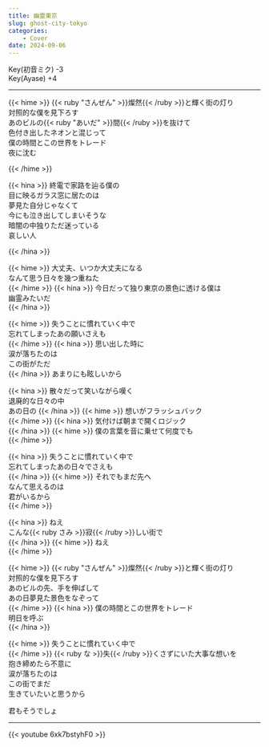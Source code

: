 ```yaml
---
title: 幽霊東京
slug: ghost-city-tokyo
categories:
    - Cover
date: 2024-09-06
---
```


Key(初音ミク) -3  
Key(Ayase) +4

---

{{< hime >}}
{{< ruby "さんぜん" >}}燦然{{< /ruby >}}と輝く街の灯り  
対照的な僕を見下ろす  
あのビルの{{< ruby "あいだ" >}}間{{< /ruby >}}を抜けて  
色付き出したネオンと混じって  
僕の時間とこの世界をトレード  
夜に沈む  

{{< /hime >}}

{{< hina >}}
終電で家路を辿る僕の  
目に映るガラス窓に居たのは  
夢見た自分じゃなくて  
今にも泣き出してしまいそうな  
暗闇の中独りただ迷っている  
哀しい人  

{{< /hina >}}

{{< hime >}}
大丈夫、いつか大丈夫になる  
なんて思う日々を幾つ重ねた  
{{< /hime >}}
{{< hina >}}
今日だって独り東京の景色に透ける僕は  
幽霊みたいだ  
{{< /hina >}}

{{< hime >}}
失うことに慣れていく中で  
忘れてしまったあの願いさえも  
{{< /hime >}}
{{< hina >}}
思い出した時に  
涙が落ちたのは  
この街がただ  
{{< /hina >}}
あまりにも眩しいから  

{{< hina >}}
散々だって笑いながら嘆く  
退廃的な日々の中  
あの日の
{{< /hina >}}
{{< hime >}}
想いがフラッシュバック  
{{< /hime >}}
{{< hina >}}
気付けば朝まで開くロジック  
{{< /hina >}}
{{< hime >}}
僕の言葉を音に乗せて何度でも  
{{< /hime >}}

{{< hina >}}
失うことに慣れていく中で  
忘れてしまったあの日々でさえも  
{{< /hina >}}
{{< hime >}}
それでもまだ先へ  
なんて思えるのは  
君がいるから  
{{< /hime >}}

{{< hina >}}
ねえ  
こんな{{< ruby さみ >}}寂{{< /ruby >}}しい街で  
{{< /hina >}}
{{< hime >}}
ねえ  
{{< /hime >}}

{{< hime >}}
{{< ruby "さんぜん" >}}燦然{{< /ruby >}}と輝く街の灯り  
対照的な僕を見下ろす  
あのビルの先、手を伸ばして  
あの日夢見た景色をなぞって  
{{< /hime >}}
{{< hina >}}
僕の時間とこの世界をトレード  
明日を呼ぶ  
{{< /hina >}}

{{< hime >}}
失うことに慣れていく中で  
{{< /hime >}}
{{< ruby な >}}失{{< /ruby >}}くさずにいた大事な想いを  
抱き締めたら不意に  
涙が落ちたのは  
この街でまだ  
生きていたいと思うから  

君もそうでしょ  


---

{{< youtube 6xk7bstyhF0 >}}